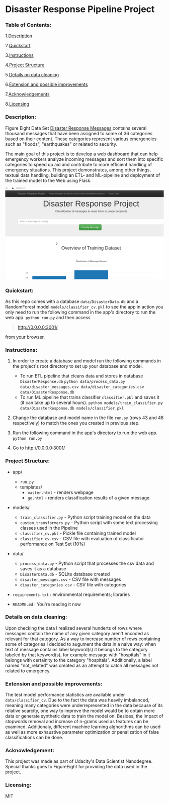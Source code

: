 # Disaster Response Pipeline Project

### Table of Contents:

1.[Description](#description)

2.[Quickstart](#quickstart)

3.[Instructions](#instructions)

4.[Project Structure](#structure)

5.[Details on data cleaning](#datacleaning)

6.[Extension and possible improvements](#extension)

7.[Acknowledgements](#acknowledgement)

8.[Licensing](#licensing)


### Description: <a name="description"></a>
Figure Eight Data Set [Disaster Response Messages](https://www.figure-eight.com/dataset/combined-disaster-response-data/) contains several thousand messages that have been assigned to some of 36 categories based on their content. These categories represent various emergencies such as "floods", "earthquakes" or related to security.

The main goal of this project is to develop a web dashboard that can help emergency workers analyze incoming messages and sort them into specific categories to speed up aid and contribute to more efficient handling of emergency situations.
This project demonstrates, among other things, textual data handling, building an ETL- and ML-pipeline and deployment of the trained model to the Web using Flask.



![](project_showcase_demo.gif)


### Quickstart: <a name="quickstart"></a>
As this repo comes with a database `data/DisasterData.db` and a RandomForest model `models/classifier_cv.pkl` to see the app in action you only need to run the following command in the app's directory to run the web app.
    `python run.py`
and then access
> http://0.0.0.0:3001/

from your browser.


### Instructions: <a name="instructions"></a>

1. In order to create a database and model run the following commands in the project's root directory to set up your database and model.

    - To run ETL pipeline that cleans data and stores in database `DisasterResponse.db`
        `python data/process_data.py data/disaster_messages.csv data/disaster_categories.csv data/DisasterResponse.db`
    - To run ML pipeline that trains classifier `classifier.pkl` and saves it (it can take up to several hours).
        `python models/train_classifier.py data/DisasterResponse.db models/classifier.pkl`

2. Change the database and model name in the file `run.py` (rows 43 and 48 respectively) to match the ones you created in previous step.

3. Run the following command in the app's directory to run the web app.
    `python run.py`

4. Go to http://0.0.0.0:3001/



### Project Structure: <a name="structure"></a>

* app/
    * `run.py`
    * templates/
       * `master.html` - renders webpage
       * `go.html`   - renders classification results of a given message.
* models/
    * `train_classifier.py` - Python script training model on the data
    * `custom_transformers.py` - Python script with some text processing classes used in the Pipeline
    * `classifier_cv.pkl` - Pickle file containing trained model
    * `classifier_cv.csv` - CSV file with evaluation of classificator performance on Test Set (10%)
* data/
    * `process_data.py` - Python script that processes the csv data and saves it as a database
    * `DisasterData.db` - SQLite database created
    * `disaster_messages.csv` - CSV file with messages
    * `disaster_categories.csv` - CSV file with categories

* `requirements.txt` : environmental requirements; libraries
* `README.md` : You're reading it now


### Details on data cleaning: <a name="datacleaning"></a>
Upon checking the data I realized several hunderts of rows where messages contain the name of any given category aren't encoded as relevant for that category.
As a way to increase number of rows containing some of categories I decided to augument the data in a naive way: when text of message contains label keyword(s) it belongs to the category labeled by that keyword(s), for example message with "hospitals" in it belongs with certainity to the category "hospitals".
Additionally, a label named "not_related" was created as an attempt to catch all messages not related to emergency.


### Extension and possible improvements: <a name="extension"></a>

The test model performance statistics are available under `data/classifier_cv`.
Due to the fact the data was heavily imbalanced, meaning many categories were underrepresented in the data because of its relative scarcity, one way to improve the model would be to obtain more data or generate synthetic data to train the model on. Besides, the impact of stopwords removal and increase of n-grams used as features can be examined. 
Additionaly, different machine learning alghorithms can be used as well as more exhaustive parameter optimization or penalization of false classifications can be done.
  

### Acknowledgement: <a name="acknowledgement"></a>
This project was made as part of Udacity's Data Scientist Nanodegree. 
Special thanks goes to FigureEight for providing the data used in the project.

### Licensing: <a name="licensing"></a>

MIT


